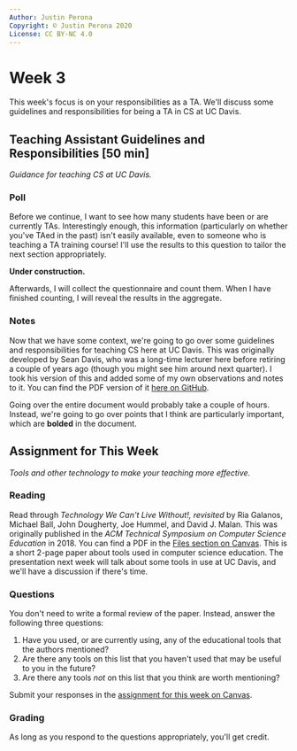 ```yaml
---
Author: Justin Perona
Copyright: © Justin Perona 2020
License: CC BY-NC 4.0
---
```


# Week 3

This week's focus is on your responsibilities as a TA.
We'll discuss some guidelines and responsibilities for being a TA in CS at UC Davis.

## Teaching Assistant Guidelines and Responsibilities [50 min]

*Guidance for teaching CS at UC Davis.*

### Poll

Before we continue, I want to see how many students have been or are currently TAs.
Interestingly enough, this information (particularly on whether you've TAed in the past) isn't easily available, even to someone who is teaching a TA training course!
I'll use the results to this question to tailor the next section appropriately.

**Under construction.**

Afterwards, I will collect the questionnaire and count them.
When I have finished counting, I will reveal the results in the aggregate.

### Notes

Now that we have some context, we're going to go over some guidelines and responsibilities for teaching CS here at UC Davis.
This was originally developed by Sean Davis, who was a long-time lecturer here before retiring a couple of years ago (though you might see him around next quarter).
I took his version of this and added some of my own observations and notes to it.
You can find the PDF version of it [here on GitHub](../notes/teaching-guidelines-responsibilities.pdf).

Going over the entire document would probably take a couple of hours.
Instead, we're going to go over points that I think are particularly important, which are **bolded** in the document.

## Assignment for This Week

*Tools and other technology to make your teaching more effective.*

### Reading

Read through *Technology We Can't Live Without!, revisited* by Ria Galanos, Michael Ball, John Dougherty, Joe Hummel, and David J. Malan.
This was originally published in the *ACM Technical Symposium on Computer Science Education* in 2018.
You can find a PDF in the [Files section on Canvas](https://canvas.ucdavis.edu/files/6661077/download?download_frd=1).
This is a short 2-page paper about tools used in computer science education.
The presentation next week will talk about some tools in use at UC Davis, and we'll have a discussion if there's time.

### Questions

You don't need to write a formal review of the paper.
Instead, answer the following three questions:

1. Have you used, or are currently using, any of the educational tools that the authors mentioned?
2. Are there any tools on this list that you haven't used that may be useful to you in the future?
3. Are there any tools *not* on this list that you think are worth mentioning?

Submit your responses in the [assignment for this week on Canvas](https://canvas.ucdavis.edu/courses/356010/assignments/310492).

### Grading

As long as you respond to the questions appropriately, you'll get credit.
